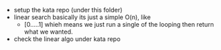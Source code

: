 - setup the kata repo (under this folder)
- linear search basically its just a simple O(n), like
  - [0.....1]
    whieh means we just run a single of the looping then return what we wanted.
- check the linear algo under kata repo
